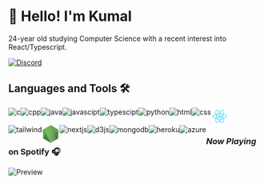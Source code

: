 # 👋 Hello! I'm Kumal
24-year old studying Computer Science with a recent interest into React/Typescript.
&nbsp;

[![Discord](https://img.shields.io/discord/829245117591978015?label=discord&style=for-the-badge)](https://discord.gg/JKuFZmzNZH)

## Languages and Tools 🛠️
 <img align="left" alt="c" height="35" src="https://cdn.jsdelivr.net/npm/programming-languages-logos/src/c/c.png">
 <img align="left" alt="cpp" height="35" src="https://cdn.jsdelivr.net/npm/programming-languages-logos/src/cpp/cpp.png">
 <img align="left" alt="java" height="35" src="https://cdn.jsdelivr.net/npm/programming-languages-logos/src/java/java.png">
 <img align="left" alt="javascipt" height="35" src="https://cdn.jsdelivr.net/npm/programming-languages-logos/src/javascript/javascript.png">
 <img align="left" alt="typescipt" height="35" src="https://cdn.jsdelivr.net/npm/programming-languages-logos/src/typescript/typescript.png">
 <img align="left" alt="python" height="35" src="https://cdn.jsdelivr.net/npm/programming-languages-logos/src/python/python.png">
 <img align="left" alt="html" height="35" src="https://cdn.jsdelivr.net/npm/programming-languages-logos/src/html/html.png">
 <img align="left" alt="css" height="35" src="https://cdn.jsdelivr.net/npm/programming-languages-logos/src/css/css.png">
 <img align="left" alt="react" height="35" src="https://raw.githubusercontent.com/github/explore/80688e429a7d4ef2fca1e82350fe8e3517d3494d/topics/react/react.png">
 <img align="left" alt="tailwind" height="35" src="https://camo.githubusercontent.com/bcd4bda49ef6cd9537db065920f4f4f6ac670eae0e0adf2c5133c19b319f1574/68747470733a2f2f627261646c632e67616c6c65727963646e2e76736173736574732e696f2f657874656e73696f6e732f627261646c632f7673636f64652d7461696c77696e646373732f302e322e302f313535383034303536333634392f4d6963726f736f66742e56697375616c53747564696f2e53657276696365732e49636f6e732e44656661756c74">
<img align="left" alt="nodejs" height="35" src="https://raw.githubusercontent.com/github/explore/80688e429a7d4ef2fca1e82350fe8e3517d3494d/topics/nodejs/nodejs.png">
<img align="left" alt="nextjs" height="35" src="https://aristeksystems.com/blog/serverless-apps-are-now-supported-nextjs-8/images/next-js.jpg">
<img align="left" alt="d3js" height="35" src="https://raw.githubusercontent.com/d3/d3-logo/master/d3.png">
<img align="left" alt="mongodb" height="35" src="https://infinapps.com/wp-content/uploads/2018/10/mongodb-logo.png">
<img align="left" alt="heroku" height="35" src="https://user-images.githubusercontent.com/56086480/129011310-4d904b0b-463a-4119-bbbb-17441094d4af.png">
<img align="left" alt="azure" height="35" src="https://www.datocms-assets.com/15783/1616854516-download.png">

</br></br>
### *Now Playing* on Spotify 🎧
![Preview](https://spotify-readme-omega.vercel.app/api?scan=true&rainbow=true&theme=dark)
